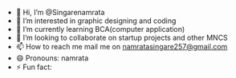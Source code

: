 - 👋 Hi, I’m @Singarenamrata
- 👀 I’m interested in graphic designing and coding 
- 🌱 I’m currently learning BCA(computer application)
- 💞️ I’m looking to collaborate on startup projects and other MNCS 
- 📫 How to reach me mail me on namratasingare257@gmail.com
- 😄 Pronouns: namrata 
- ⚡ Fun fact: 

<!---
Singarenamrata/Singarenamrata is a ✨ special ✨ repository because its `README.md` (this file) appears on your GitHub profile.
You can click the Preview link to take a look at your changes.
--->
